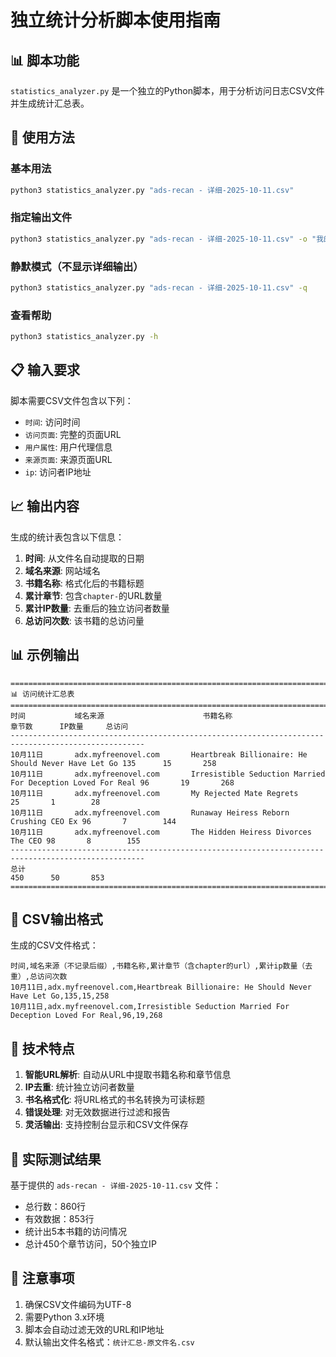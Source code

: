 # 独立统计分析脚本使用指南

## 📊 脚本功能
`statistics_analyzer.py` 是一个独立的Python脚本，用于分析访问日志CSV文件并生成统计汇总表。

## 🚀 使用方法

### 基本用法
```bash
python3 statistics_analyzer.py "ads-recan - 详细-2025-10-11.csv"
```

### 指定输出文件
```bash
python3 statistics_analyzer.py "ads-recan - 详细-2025-10-11.csv" -o "我的统计报表.csv"
```

### 静默模式（不显示详细输出）
```bash
python3 statistics_analyzer.py "ads-recan - 详细-2025-10-11.csv" -q
```

### 查看帮助
```bash
python3 statistics_analyzer.py -h
```

## 📋 输入要求
脚本需要CSV文件包含以下列：
- `时间`: 访问时间
- `访问页面`: 完整的页面URL
- `用户属性`: 用户代理信息
- `来源页面`: 来源页面URL
- `ip`: 访问者IP地址

## 📈 输出内容
生成的统计表包含以下信息：
1. **时间**: 从文件名自动提取的日期
2. **域名来源**: 网站域名
3. **书籍名称**: 格式化后的书籍标题
4. **累计章节**: 包含`chapter-`的URL数量
5. **累计IP数量**: 去重后的独立访问者数量
6. **总访问次数**: 该书籍的总访问量

## 📊 示例输出
```
====================================================================================================
📊 访问统计汇总表
====================================================================================================
时间           域名来源                      书籍名称                                章节数      IP数量     总访问     
----------------------------------------------------------------------------------------------------
10月11日       adx.myfreenovel.com       Heartbreak Billionaire: He Should Never Have Let Go 135      15       258     
10月11日       adx.myfreenovel.com       Irresistible Seduction Married For Deception Loved For Real 96       19       268     
10月11日       adx.myfreenovel.com       My Rejected Mate Regrets            25       1        28      
10月11日       adx.myfreenovel.com       Runaway Heiress Reborn Crushing CEO Ex 96       7        144     
10月11日       adx.myfreenovel.com       The Hidden Heiress Divorces The CEO 98       8        155     
----------------------------------------------------------------------------------------------------
总计                                                                       450      50       853     
====================================================================================================
```

## 📄 CSV输出格式
生成的CSV文件格式：
```csv
时间,域名来源（不记录后缀）,书籍名称,累计章节（含chapter的url）,累计ip数量（去重）,总访问次数
10月11日,adx.myfreenovel.com,Heartbreak Billionaire: He Should Never Have Let Go,135,15,258
10月11日,adx.myfreenovel.com,Irresistible Seduction Married For Deception Loved For Real,96,19,268
```

## 🔧 技术特点
1. **智能URL解析**: 自动从URL中提取书籍名称和章节信息
2. **IP去重**: 统计独立访问者数量
3. **书名格式化**: 将URL格式的书名转换为可读标题
4. **错误处理**: 对无效数据进行过滤和报告
5. **灵活输出**: 支持控制台显示和CSV文件保存

## 🎯 实际测试结果
基于提供的 `ads-recan - 详细-2025-10-11.csv` 文件：
- 总行数：860行
- 有效数据：853行
- 统计出5本书籍的访问情况
- 总计450个章节访问，50个独立IP

## 📝 注意事项
1. 确保CSV文件编码为UTF-8
2. 需要Python 3.x环境
3. 脚本会自动过滤无效的URL和IP地址
4. 默认输出文件名格式：`统计汇总-原文件名.csv`